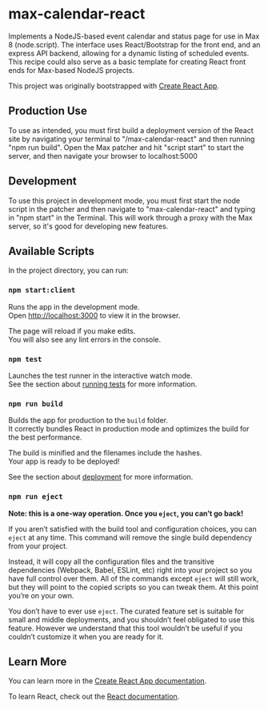 # max-calendar-react

Implements a NodeJS-based event calendar and status page for use in Max 8 (node.script). The interface uses React/Bootstrap for the front end, and an express API backend, allowing for a dynamic listing of scheduled events. This recipe could also serve as a basic template for creating React front ends for Max-based NodeJS projects.

This project was originally bootstrapped with [Create React App](https://github.com/facebook/create-react-app).

## Production Use

To use as intended, you must first build a deployment version of the React site by navigating your terminal to "/max-calendar-react" and then running "npm run build". Open the Max patcher and hit "script start" to start the server, and then navigate your browser to localhost:5000

## Development

To use this project in development mode, you must first start the node script in the patcher and then navigate to "max-calendar-react" and typing in "npm start" in the Terminal. This will work through a proxy with the Max server, so it's good for developing new features.

## Available Scripts

In the project directory, you can run:

### `npm start:client`

Runs the app in the development mode.<br>
Open [http://localhost:3000](http://localhost:3000) to view it in the browser.

The page will reload if you make edits.<br>
You will also see any lint errors in the console.

### `npm test`

Launches the test runner in the interactive watch mode.<br>
See the section about [running tests](https://facebook.github.io/create-react-app/docs/running-tests) for more information.

### `npm run build`

Builds the app for production to the `build` folder.<br>
It correctly bundles React in production mode and optimizes the build for the best performance.

The build is minified and the filenames include the hashes.<br>
Your app is ready to be deployed!

See the section about [deployment](https://facebook.github.io/create-react-app/docs/deployment) for more information.

### `npm run eject`

**Note: this is a one-way operation. Once you `eject`, you can’t go back!**

If you aren’t satisfied with the build tool and configuration choices, you can `eject` at any time. This command will remove the single build dependency from your project.

Instead, it will copy all the configuration files and the transitive dependencies (Webpack, Babel, ESLint, etc) right into your project so you have full control over them. All of the commands except `eject` will still work, but they will point to the copied scripts so you can tweak them. At this point you’re on your own.

You don’t have to ever use `eject`. The curated feature set is suitable for small and middle deployments, and you shouldn’t feel obligated to use this feature. However we understand that this tool wouldn’t be useful if you couldn’t customize it when you are ready for it.

## Learn More

You can learn more in the [Create React App documentation](https://facebook.github.io/create-react-app/docs/getting-started).

To learn React, check out the [React documentation](https://reactjs.org/).


